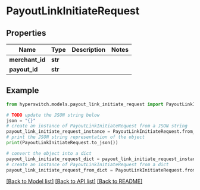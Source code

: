 # PayoutLinkInitiateRequest


## Properties

Name | Type | Description | Notes
------------ | ------------- | ------------- | -------------
**merchant_id** | **str** |  | 
**payout_id** | **str** |  | 

## Example

```python
from hyperswitch.models.payout_link_initiate_request import PayoutLinkInitiateRequest

# TODO update the JSON string below
json = "{}"
# create an instance of PayoutLinkInitiateRequest from a JSON string
payout_link_initiate_request_instance = PayoutLinkInitiateRequest.from_json(json)
# print the JSON string representation of the object
print(PayoutLinkInitiateRequest.to_json())

# convert the object into a dict
payout_link_initiate_request_dict = payout_link_initiate_request_instance.to_dict()
# create an instance of PayoutLinkInitiateRequest from a dict
payout_link_initiate_request_from_dict = PayoutLinkInitiateRequest.from_dict(payout_link_initiate_request_dict)
```
[[Back to Model list]](../README.md#documentation-for-models) [[Back to API list]](../README.md#documentation-for-api-endpoints) [[Back to README]](../README.md)


